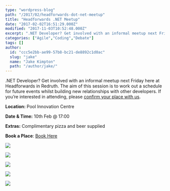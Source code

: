 ```yaml
---
type: "wordpress-blog"
path: "/2017/02/headforwards-dot-net-meetup"
title: "Headforwards .NET Meetup"
date: "2017-02-02T16:51:29.000Z"
modified: "2017-11-03T10:52:48.000Z"
excerpt: ".NET Developer? Get involved with an informal meetup next Friday here at Headforwards in Redruth. The aim of this session is to work out a schedule for future events whilst building new relationships with other developers. If you’re interested in attending, please confirm your place with us. Location: Pool Innovation Centre Date & Time: 10th …"
categories: ["Agile","Coding","Debate"]
tags: []
author:
  id: "ccc5e2bb-ae99-57b8-bc21-de8892c1d0ac"
  slug: "jake"
  name: "Jake Kimpton"
  path: "/author/jake/"
---
```

.NET Developer? Get involved with an informal meetup next Friday here at Headforwards in Redruth. The aim of this session is to work out a schedule for future events whilst building new relationships with other developers. If you’re interested in attending, please [confirm your place with us](https://www.meetup.com/Cornwall-Digital/events/237372278/).

**Location:** Pool Innovation Centre

**Date & Time:** 10th Feb @ 17:00

**Extras:** Complimentary pizza and beer supplied

**Book a Place**: [Book Here](https://www.meetup.com/Cornwall-Digital/events/237372278/)

<section class="gallery">


![](/wp-content/uploads/2017/02/Headforwards-Agile-Board.jpg)

![](/wp-content/uploads/2017/02/Headforwards-Agile-board-for-software-development-.jpg)

![](/wp-content/uploads/2017/02/Headforwards-software-squad.jpg)

![](/wp-content/uploads/2017/02/Headforwards-programming-.jpeg)

![](/wp-content/uploads/2017/02/Headforwards-team-member-working-copy.jpg)

</section>

